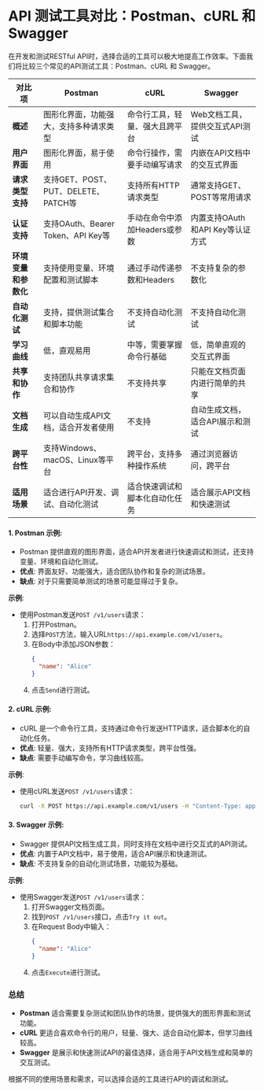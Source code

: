 # API 测试工具对比：Postman、cURL 和 Swagger

在开发和测试RESTful API时，选择合适的工具可以极大地提高工作效率。下面我们将比较三个常见的API测试工具：Postman、cURL 和 Swagger。

| 对比项               | Postman                             | cURL                                | Swagger                           |
|----------------------|-------------------------------------|-------------------------------------|-----------------------------------|
| **概述**              | 图形化界面，功能强大，支持多种请求类型 | 命令行工具，轻量、强大且跨平台       | Web文档工具，提供交互式API测试     |
| **用户界面**          | 图形化界面，易于使用                | 命令行操作，需要手动编写请求         | 内嵌在API文档中的交互式界面       |
| **请求类型支持**      | 支持GET、POST、PUT、DELETE、PATCH等 | 支持所有HTTP请求类型                | 通常支持GET、POST等常用请求       |
| **认证支持**          | 支持OAuth、Bearer Token、API Key等   | 手动在命令中添加Headers或参数        | 内置支持OAuth和API Key等认证方式  |
| **环境变量和参数化**  | 支持使用变量、环境配置和测试脚本     | 通过手动传递参数和Headers           | 不支持复杂的参数化               |
| **自动化测试**        | 支持，提供测试集合和脚本功能         | 不支持自动化测试                    | 不支持自动化测试                 |
| **学习曲线**          | 低，直观易用                        | 中等，需要掌握命令行基础            | 低，简单直观的交互式界面         |
| **共享和协作**        | 支持团队共享请求集合和协作          | 不支持共享                          | 只能在文档页面内进行简单的共享   |
| **文档生成**          | 可以自动生成API文档，适合开发者使用  | 不支持                              | 自动生成文档，适合API展示和测试   |
| **跨平台性**          | 支持Windows、macOS、Linux等平台     | 跨平台，支持多种操作系统            | 通过浏览器访问，跨平台            |
| **适用场景**          | 适合进行API开发、调试、自动化测试    | 适合快速调试和脚本化自动化任务      | 适合展示API文档和快速测试         |

#### 1. **Postman 示例**:
   - Postman 提供直观的图形界面，适合API开发者进行快速调试和测试，还支持变量、环境和自动化测试。
   - **优点**: 界面友好、功能强大，适合团队协作和复杂的测试场景。
   - **缺点**: 对于只需要简单测试的场景可能显得过于复杂。

   **示例**:
   - 使用Postman发送`POST /v1/users`请求：
     1. 打开Postman。
     2. 选择`POST`方法，输入URL`https://api.example.com/v1/users`。
     3. 在Body中添加JSON参数：
        ```json
        {
          "name": "Alice"
        }
        ```
     4. 点击`Send`进行测试。

#### 2. **cURL 示例**:
   - cURL 是一个命令行工具，支持通过命令行发送HTTP请求，适合脚本化的自动化任务。
   - **优点**: 轻量、强大，支持所有HTTP请求类型，跨平台性强。
   - **缺点**: 需要手动编写命令，学习曲线较高。

   **示例**:
   - 使用cURL发送`POST /v1/users`请求：
     ```bash
     curl -X POST https://api.example.com/v1/users -H "Content-Type: application/json" -d '{"name": "Alice"}'
     ```

#### 3. **Swagger 示例**:
   - Swagger 提供API文档生成工具，同时支持在文档中进行交互式的API测试。
   - **优点**: 内置于API文档中，易于使用，适合API展示和快速测试。
   - **缺点**: 不支持复杂的自动化测试场景，功能较为基础。

   **示例**:
   - 使用Swagger发送`POST /v1/users`请求：
     1. 打开Swagger文档页面。
     2. 找到`POST /v1/users`接口，点击`Try it out`。
     3. 在Request Body中输入：
        ```json
        {
          "name": "Alice"
        }
        ```
     4. 点击`Execute`进行测试。

### 总结

- **Postman** 适合需要复杂测试和团队协作的场景，提供强大的图形界面和测试功能。
- **cURL** 更适合喜欢命令行的用户，轻量、强大、适合自动化脚本，但学习曲线较高。
- **Swagger** 是展示和快速测试API的最佳选择，适合用于API文档生成和简单的交互测试。

根据不同的使用场景和需求，可以选择合适的工具进行API的调试和测试。
